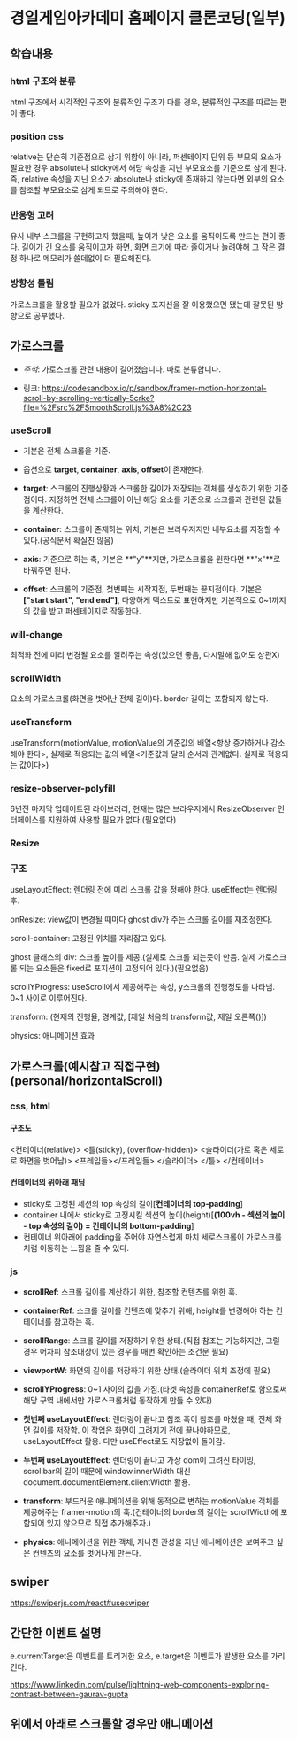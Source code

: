 # 경일게임아카데미 홈페이지 클론코딩(일부)

## 학습내용

### html 구조와 분류

html 구조에서 시각적인 구조와 분류적인 구조가 다를 경우, 분류적인 구조를 따르는 편이 좋다.

### position css

relative는 단순히 기준점으로 삼기 위함이 아니라, 퍼센테이지 단위 등 부모의 요소가 필요한 경우 absolute나 sticky에서 해당 속성을 지닌 부모요소를 기준으로 삼게 된다. 즉, relative 속성을 지닌 요소가 absolute나 sticky에 존재하지 않는다면 외부의 요소를 참조할 부모요소로 삼게 되므로 주의해야 한다.

### 반응형 고려

유사 내부 스크롤을 구현하고자 했을때, 높이가 낮은 요소를 움직이도록 만드는 편이 좋다. 길이가 긴 요소를 움직이고자 하면, 화면 크기에 따라 줄이거나 늘려야해 그 작은 결정 하나로 메모리가 쓸데없이 더 필요해진다.

### 방향성 틀림

가로스크롤을 활용할 필요가 없었다. sticky 포지션을 잘 이용했으면 됐는데 잘못된 방향으로 공부했다.

## 가로스크롤

- _주석_: 가로스크롤 관련 내용이 길어졌습니다. 따로 분류합니다.

- 링크: https://codesandbox.io/p/sandbox/framer-motion-horizontal-scroll-by-scrolling-vertically-5crke?file=%2Fsrc%2FSmoothScroll.js%3A8%2C23

### useScroll

- 기본은 전체 스크롤을 기준.
- 옵션으로 **target**, **container**, **axis**, **offset**이 존재한다.

- **target**: 스크롤의 진행상황과 스크롤한 길이가 저장되는 객체를 생성하기 위한 기준점이다. 지정하면 전체 스크롤이 아닌 해당 요소를 기준으로 스크롤과 관련된 값들을 계산한다.

- **container**: 스크롤이 존재하는 위치, 기본은 브라우저지만 내부요소를 지정할 수 있다.(공식문서 확실친 않음)

- **axis**: 기준으로 하는 축, 기본은 **"y"**지만, 가로스크롤을 원한다면 **"x"**로 바꿔주면 된다.

- **offset**: 스크롤의 기준점, 첫번째는 시작지점, 두번째는 끝지점이다. 기본은 **["start start", "end end"]**, 다양하게 텍스트로 표현하지만 기본적으로 0~1까지의 값을 받고 퍼센테이지로 작동한다.

### will-change

최적화 전에 미리 변경될 요소를 알려주는 속성(있으면 좋음, 다시말해 없어도 상관X)

### scrollWidth

요소의 가로스크롤(화면을 벗어난 전체 길이)다. border 길이는 포함되지 않는다.

### useTransform

useTransform(motionValue, motionValue의 기준값의 배열<항상 증가하거나 감소해야 한다>, 실제로 적용되는 값의 배열<기준값과 달리 순서과 관계없다. 실제로 적용되는 값이다>)

### resize-observer-polyfill

6년전 마지막 업데이트된 라이브러리, 현재는 많은 브라우저에서 ResizeObserver 인터페이스를 지원하여 사용할 필요가 없다.(필요없다)

### Resize

### 구조

useLayoutEffect: 렌더링 전에 미리 스크롤 값을 정해야 한다. useEffect는 렌더링 후.

onResize: view값이 변경될 때마다 ghost div가 주는 스크롤 길이를 재조정한다.

scroll-container: 고정된 위치를 자리잡고 있다.

ghost 클래스의 div: 스크롤 높이를 제공.(실제로 스크롤 되는듯이 만듬. 실제 가로스크롤 되는 요소들은 fixed로 포지션이 고정되어 있다.)(필요없음)

scrollYProgress: useScroll에서 제공해주는 속성, y스크롤의 진행정도를 나타냄. 0~1 사이로 이루어진다.

transform: (현재의 진행율, 경계값, [제일 처음의 transform값, 제일 오른쪽()])

physics: 애니메이션 효과

## 가로스크롤(예시참고 직접구현)(personal/horizontalScroll)

### css, html

#### 구조도

<컨테이너(relative)>
<틀(sticky), (overflow-hidden)>
<슬라이더(가로 혹은 세로로 화면을 벗어남)>
<프레임들><\/프레임들>
<\/슬라이더>
<\/틀>
<\/컨테이너>

#### 컨테이너의 위아래 패딩

- sticky로 고정된 세션의 top 속성의 길이[**컨테이너의 top-padding**]
- container 내에서 sticky로 고정시킬 섹션의 높이(height)[**(100vh - 섹션의 높이 - top 속성의 길이) = 컨테이너의 bottom-padding**]
- 컨테이너 위아래에 padding을 주어야 자연스럽게 마치 세로스크롤이 가로스크롤처럼 이동하는 느낌을 줄 수 있다.

### js

- **scrollRef**: 스크롤 길이를 계산하기 위한, 참조할 컨텐츠를 위한 훅.
- **containerRef**: 스크롤 길이를 컨텐츠에 맞추기 위해, height를 변경해야 하는 컨테이너를 참고하는 훅.
- **scrollRange**: 스크롤 길이를 저장하기 위한 상태.(직접 참조는 가능하지만, 그럴 경우 어차피 참조대상이 있는 경우를 매번 확인하는 조건문 필요)
- **viewportW**: 화면의 길이를 저장하기 위한 상태.(슬라이더 위치 조정에 필요)

- **scrollYProgress**: 0~1 사이의 값을 가짐.(타겟 속성을 containerRef로 함으로써 해당 구역 내에서만 가로스크롤처럼 동작하게 만들 수 있다)
- **첫번째 useLayoutEffect**: 렌더링이 끝나고 참조 훅이 참조를 마쳤을 때, 전체 화면 길이를 저장함. 이 작업은 화면이 그려지기 전에 끝나야하므로, useLayoutEffect 활용. 다만 useEffect로도 지장없이 돌아감.
- **두번째 useLayoutEffect**: 렌더링이 끝나고 가상 dom이 그려진 타이밍, scrollbar의 길이 때문에 window.innerWidth 대신 document.documentElement.clientWidth 활용.

- **transform**: 부드러운 애니메이션을 위해 동적으로 변하는 motionValue 객체를 제공해주는 framer-motion의 훅.(컨테이너의 border의 길이는 scrollWidth에 포함되어 있지 않으므로 직접 추가해주자.)
- **physics**: 애니메이션을 위한 객체, 지나친 관성을 지닌 애니메이션은 보여주고 싶은 컨텐츠의 요소를 벗어나게 만든다.

## swiper

https://swiperjs.com/react#useswiper

## 간단한 이벤트 설명

e.currentTarget은 이벤트를 트리거한 요소,
e.target은 이벤트가 발생한 요소를 가리킨다.

https://www.linkedin.com/pulse/lightning-web-components-exploring-contrast-between-gaurav-gupta

## 위에서 아래로 스크롤할 경우만 애니메이션
